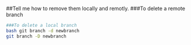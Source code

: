 ##Tell me how to remove them locally and remotly.
###To delete a remote branch
```bash git push origin :newbranch
###To delete a local branch
bash git branch -d newbranch
git branch -D newbranch
